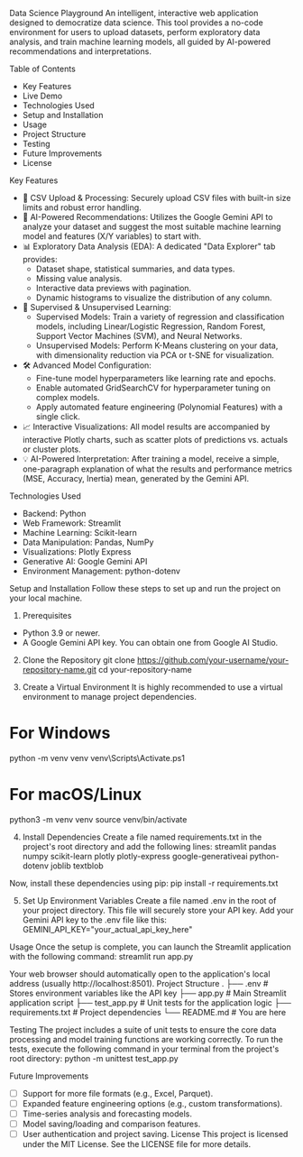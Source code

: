 Data Science Playground
An intelligent, interactive web application designed to democratize data science. This tool provides a no-code environment for users to upload datasets, perform exploratory data analysis, and train machine learning models, all guided by AI-powered recommendations and interpretations.

Table of Contents
 * Key Features
 * Live Demo
 * Technologies Used
 * Setup and Installation
 * Usage
 * Project Structure
 * Testing
 * Future Improvements
 * License

Key Features
 * 📄 CSV Upload & Processing: Securely upload CSV files with built-in size limits and robust error handling.
 * 🤖 AI-Powered Recommendations: Utilizes the Google Gemini API to analyze your dataset and suggest the most suitable machine learning model and features (X/Y variables) to start with.
 * 📊 Exploratory Data Analysis (EDA): A dedicated "Data Explorer" tab provides:
   * Dataset shape, statistical summaries, and data types.
   * Missing value analysis.
   * Interactive data previews with pagination.
   * Dynamic histograms to visualize the distribution of any column.
 * 🧠 Supervised & Unsupervised Learning:
   * Supervised Models: Train a variety of regression and classification models, including Linear/Logistic Regression, Random Forest, Support Vector Machines (SVM), and Neural Networks.
   * Unsupervised Models: Perform K-Means clustering on your data, with dimensionality reduction via PCA or t-SNE for visualization.
 * 🛠️ Advanced Model Configuration:
   * Fine-tune model hyperparameters like learning rate and epochs.
   * Enable automated GridSearchCV for hyperparameter tuning on complex models.
   * Apply automated feature engineering (Polynomial Features) with a single click.
 * 📈 Interactive Visualizations: All model results are accompanied by interactive Plotly charts, such as scatter plots of predictions vs. actuals or cluster plots.
 * 💡 AI-Powered Interpretation: After training a model, receive a simple, one-paragraph explanation of what the results and performance metrics (MSE, Accuracy, Inertia) mean, generated by the Gemini API.


Technologies Used
 * Backend: Python
 * Web Framework: Streamlit
 * Machine Learning: Scikit-learn
 * Data Manipulation: Pandas, NumPy
 * Visualizations: Plotly Express
 * Generative AI: Google Gemini API
 * Environment Management: python-dotenv

Setup and Installation
Follow these steps to set up and run the project on your local machine.
1. Prerequisites
 * Python 3.9 or newer.
 * A Google Gemini API key. You can obtain one from Google AI Studio.
2. Clone the Repository
git clone https://github.com/your-username/your-repository-name.git
cd your-repository-name

3. Create a Virtual Environment
It is highly recommended to use a virtual environment to manage project dependencies.
# For Windows
python -m venv venv
venv\Scripts\Activate.ps1

# For macOS/Linux
python3 -m venv venv
source venv/bin/activate

4. Install Dependencies
Create a file named requirements.txt in the project's root directory and add the following lines:
streamlit
pandas
numpy
scikit-learn
plotly
plotly-express
google-generativeai
python-dotenv
joblib
textblob

Now, install these dependencies using pip:
pip install -r requirements.txt

5. Set Up Environment Variables
Create a file named .env in the root of your project directory. This file will securely store your API key.
Add your Gemini API key to the .env file like this:
GEMINI_API_KEY="your_actual_api_key_here"

Usage
Once the setup is complete, you can launch the Streamlit application with the following command:
streamlit run app.py

Your web browser should automatically open to the application's local address (usually http://localhost:8501).
Project Structure
.
├── .env                  # Stores environment variables like the API key
├── app.py                # Main Streamlit application script
├── test_app.py           # Unit tests for the application logic
├── requirements.txt      # Project dependencies
└── README.md             # You are here

Testing
The project includes a suite of unit tests to ensure the core data processing and model training functions are working correctly. To run the tests, execute the following command in your terminal from the project's root directory:
python -m unittest test_app.py

Future Improvements
 * [ ] Support for more file formats (e.g., Excel, Parquet).
 * [ ] Expanded feature engineering options (e.g., custom transformations).
 * [ ] Time-series analysis and forecasting models.
 * [ ] Model saving/loading and comparison features.
 * [ ] User authentication and project saving.
License
This project is licensed under the MIT License. See the LICENSE file for more details.